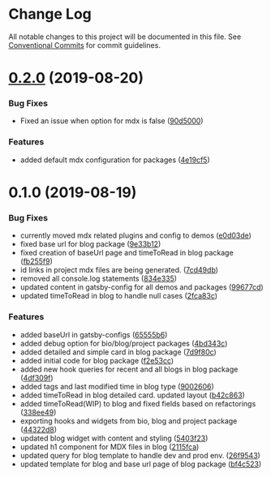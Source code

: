 # Change Log

All notable changes to this project will be documented in this file.
See [Conventional Commits](https://conventionalcommits.org) for commit guidelines.

# [0.2.0](https://github.com/sonapraneeth-a/gatsby-dev-themes/compare/@sonapraneeth/blog@0.1.0...@sonapraneeth/blog@0.2.0) (2019-08-20)

### Bug Fixes

- Fixed an issue when option for mdx is false ([90d5000](https://github.com/sonapraneeth-a/gatsby-dev-themes/commit/90d5000))

### Features

- added default mdx configuration for packages ([4e19cf5](https://github.com/sonapraneeth-a/gatsby-dev-themes/commit/4e19cf5))

# 0.1.0 (2019-08-19)

### Bug Fixes

- currently moved mdx related plugins and config to demos ([e0d03de](https://github.com/sonapraneeth-a/gatsby-dev-themes/commit/e0d03de))
- fixed base url for blog package ([9e33b12](https://github.com/sonapraneeth-a/gatsby-dev-themes/commit/9e33b12))
- fixed creation of baseUrl page and timeToRead in blog package ([fb255f9](https://github.com/sonapraneeth-a/gatsby-dev-themes/commit/fb255f9))
- id links in project mdx files are being generated. ([7cd49db](https://github.com/sonapraneeth-a/gatsby-dev-themes/commit/7cd49db))
- removed all console.log statements ([834e335](https://github.com/sonapraneeth-a/gatsby-dev-themes/commit/834e335))
- updated content in gatsby-config for all demos and packages ([99677cd](https://github.com/sonapraneeth-a/gatsby-dev-themes/commit/99677cd))
- updated timeToRead in blog to handle null cases ([2fca83c](https://github.com/sonapraneeth-a/gatsby-dev-themes/commit/2fca83c))

### Features

- added baseUrl in gatsby-configs ([65555b6](https://github.com/sonapraneeth-a/gatsby-dev-themes/commit/65555b6))
- added debug option for bio/blog/project packages ([4bd343c](https://github.com/sonapraneeth-a/gatsby-dev-themes/commit/4bd343c))
- added detailed and simple card in blog package ([7d9f80c](https://github.com/sonapraneeth-a/gatsby-dev-themes/commit/7d9f80c))
- added initial code for blog package ([f2e53cc](https://github.com/sonapraneeth-a/gatsby-dev-themes/commit/f2e53cc))
- added new hook queries for recent and all blogs in blog package ([4df309f](https://github.com/sonapraneeth-a/gatsby-dev-themes/commit/4df309f))
- added tags and last modified time in blog type ([9002606](https://github.com/sonapraneeth-a/gatsby-dev-themes/commit/9002606))
- added timeToRead in blog detailed card. updated layout ([b42c863](https://github.com/sonapraneeth-a/gatsby-dev-themes/commit/b42c863))
- added timeToRead(WIP) to blog and fixed fields based on refactorings ([338ee49](https://github.com/sonapraneeth-a/gatsby-dev-themes/commit/338ee49))
- exporting hooks and widgets from bio, blog and project package ([44322d8](https://github.com/sonapraneeth-a/gatsby-dev-themes/commit/44322d8))
- updated blog widget with content and styling ([5403f23](https://github.com/sonapraneeth-a/gatsby-dev-themes/commit/5403f23))
- updated h1 component for MDX files in blog ([2115fca](https://github.com/sonapraneeth-a/gatsby-dev-themes/commit/2115fca))
- updated query for blog template to handle dev and prod env. ([26f9543](https://github.com/sonapraneeth-a/gatsby-dev-themes/commit/26f9543))
- updated template for blog and base url page of blog package ([bf4c523](https://github.com/sonapraneeth-a/gatsby-dev-themes/commit/bf4c523))
